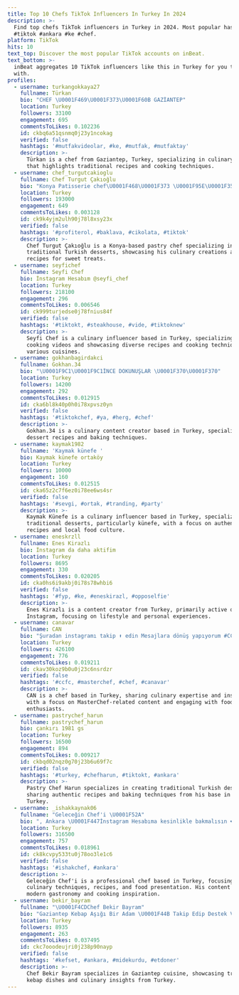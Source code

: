 ```yaml
---
title: Top 10 Chefs TikTok Influencers In Turkey In 2024
description: >-
  Find top chefs TikTok influencers in Turkey in 2024. Most popular hashtags:
  #tiktok #ankara #ke #chef.
platform: TikTok
hits: 10
text_top: Discover the most popular TikTok accounts on inBeat.
text_bottom: >-
  inBeat aggregates 10 TikTok influencers like this in Turkey for you to connect
  with.
profiles:
  - username: turkangokkaya27
    fullname: Türkan
    bio: "CHEF \U0001F469‍\U0001F373\U0001F60B GAZİANTEP"
    location: Turkey
    followers: 33100
    engagement: 695
    commentsToLikes: 0.102236
    id: ckbq6a51qsnmq0j23y1ncokag
    verified: false
    hashtags: '#mutfakvideolar, #ke, #mutfak, #mutfaktay'
    description: >-
      Türkan is a chef from Gaziantep, Turkey, specializing in culinary content
      that highlights traditional recipes and cooking techniques.
  - username: chef_turgutcakioglu
    fullname: Chef Turgut Çakıoğlu
    bio: "Konya Patisserie chef\U0001F468‍\U0001F373 \U0001F95E\U0001F35E\U0001F96F\U0001F96E\U0001F367\U0001F368\U0001F369\U0001F36A\U0001F382\U0001F370\U0001F9C1\U0001F967"
    location: Turkey
    followers: 193000
    engagement: 649
    commentsToLikes: 0.003128
    id: ck9k4yjm2ulh90j78l8xsy23x
    verified: false
    hashtags: '#profiterol, #baklava, #cikolata, #tiktok'
    description: >-
      Chef Turgut Çakıoğlu is a Konya-based pastry chef specializing in
      traditional Turkish desserts, showcasing his culinary creations and
      recipes for sweet treats.
  - username: seyfichef
    fullname: Seyfi Chef
    bio: İnstagram Hesabım @seyfi_chef
    location: Turkey
    followers: 218100
    engagement: 296
    commentsToLikes: 0.006546
    id: ck999turjedse0j78fnius84f
    verified: false
    hashtags: '#tiktokt, #steakhouse, #vide, #tiktoknew'
    description: >-
      Seyfi Chef is a culinary influencer based in Turkey, specializing in
      cooking videos and showcasing diverse recipes and cooking techniques from
      various cuisines.
  - username: gokhanbagirdakci
    fullname: Gokhan.34
    bio: "\U0001F9C1\U0001F9C1İNCE DOKUNUŞLAR \U0001F370\U0001F370"
    location: Turkey
    followers: 14200
    engagement: 292
    commentsToLikes: 0.012915
    id: cka6bl8k40p0h0i78xpvsz0yn
    verified: false
    hashtags: '#tiktokchef, #ya, #herg, #chef'
    description: >-
      Gokhan.34 is a culinary content creator based in Turkey, specializing in
      dessert recipes and baking techniques.
  - username: kaymak1982
    fullname: 'Kaymak künefe '
    bio: Kaymak künefe ortaköy
    location: Turkey
    followers: 10000
    engagement: 160
    commentsToLikes: 0.012515
    id: cka65z2c7f6ez0i78ee6ws4sr
    verified: false
    hashtags: '#sevgi, #ortak, #tranding, #party'
    description: >-
      Kaymak Künefe is a culinary influencer based in Turkey, specializing in
      traditional desserts, particularly künefe, with a focus on authentic
      recipes and local food culture.
  - username: eneskrzll
    fullname: Enes Kirazlı
    bio: İnstagram da daha aktifim
    location: Turkey
    followers: 8695
    engagement: 330
    commentsToLikes: 0.020205
    id: cka0hs6i9akbj0i78s78whbi6
    verified: false
    hashtags: '#fyp, #ke, #eneskirazl, #opposelfie'
    description: >-
      Enes Kirazlı is a content creator from Turkey, primarily active on
      Instagram, focusing on lifestyle and personal experiences.
  - username: canavar
    fullname: CAN
    bio: "Şuradan instagramı takip ⬆️ edin Mesajlara dönüş yapıyorum #CCFC \U0001F40D 500K ?"
    location: Turkey
    followers: 426100
    engagement: 776
    commentsToLikes: 0.019211
    id: ckav30koz9b0u0j23c6nsrdzr
    verified: false
    hashtags: '#ccfc, #masterchef, #chef, #canavar'
    description: >-
      CAN is a chef based in Turkey, sharing culinary expertise and insights,
      with a focus on MasterChef-related content and engaging with food
      enthusiasts.
  - username: pastrychef_harun
    fullname: pastrychef_harun
    bio: çankırı 1981 gs
    location: Turkey
    followers: 16500
    engagement: 894
    commentsToLikes: 0.009217
    id: ckbqd02nqz0g70j23b6u69f7c
    verified: false
    hashtags: '#turkey, #chefharun, #tiktokt, #ankara'
    description: >-
      Pastry Chef Harun specializes in creating traditional Turkish desserts,
      sharing authentic recipes and baking techniques from his base in Çankırı,
      Turkey.
  - username: _ishakkaynak06
    fullname: "Geleceğin Chef'i \U0001F52A"
    bio: ", Ankara \U0001F447İnstagram Hesabıma kesinlikle bakmalısın ❤️"
    location: Turkey
    followers: 316500
    engagement: 757
    commentsToLikes: 0.018961
    id: ck8kcvpy533tu0j78oo3le1c6
    verified: false
    hashtags: '#ishakchef, #ankara'
    description: >-
      Geleceğin Chef'i is a professional chef based in Turkey, focusing on
      culinary techniques, recipes, and food presentation. His content explores
      modern gastronomy and cooking inspiration.
  - username: bekir_bayram
    fullname: "\U0001F4CDChef Bekir Bayram"
    bio: "Gaziantep Kebap Aşığı Bir Adam \U0001F44B Takip Edip Destek Verenlere Teşekkür Ederim."
    location: Turkey
    followers: 8935
    engagement: 263
    commentsToLikes: 0.037495
    id: ckc7ooodeujri0j238p90nayp
    verified: false
    hashtags: '#kefset, #ankara, #midekurdu, #etdoner'
    description: >-
      Chef Bekir Bayram specializes in Gaziantep cuisine, showcasing traditional
      kebap dishes and culinary insights from Turkey.
---
```



